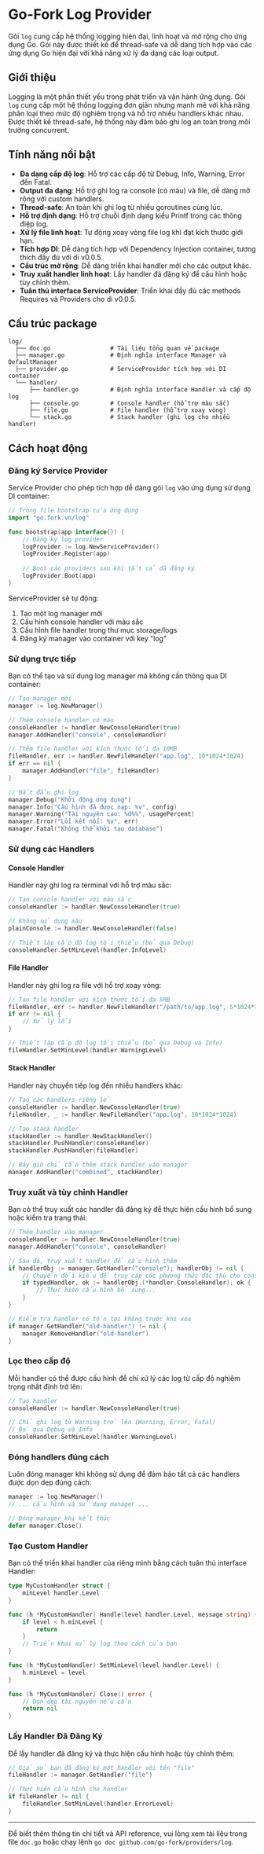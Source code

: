# Go-Fork Log Provider

Gói `log` cung cấp hệ thống logging hiện đại, linh hoạt và mở rộng cho ứng dụng Go. Gói này được thiết kế để thread-safe và dễ dàng tích hợp vào các ứng dụng Go hiện đại với khả năng xử lý đa dạng các loại output.

## Giới thiệu

Logging là một phần thiết yếu trong phát triển và vận hành ứng dụng. Gói `log` cung cấp một hệ thống logging đơn giản nhưng mạnh mẽ với khả năng phân loại theo mức độ nghiêm trọng và hỗ trợ nhiều handlers khác nhau. Được thiết kế thread-safe, hệ thống này đảm bảo ghi log an toàn trong môi trường concurrent.

## Tính năng nổi bật

- **Đa dạng cấp độ log**: Hỗ trợ các cấp độ từ Debug, Info, Warning, Error đến Fatal.
- **Output đa dạng**: Hỗ trợ ghi log ra console (có màu) và file, dễ dàng mở rộng với custom handlers.
- **Thread-safe**: An toàn khi ghi log từ nhiều goroutines cùng lúc.
- **Hỗ trợ định dạng**: Hỗ trợ chuỗi định dạng kiểu Printf trong các thông điệp log.
- **Xử lý file linh hoạt**: Tự động xoay vòng file log khi đạt kích thước giới hạn.
- **Tích hợp DI**: Dễ dàng tích hợp với Dependency Injection container, tương thích đầy đủ với di v0.0.5.
- **Cấu trúc mở rộng**: Dễ dàng triển khai handler mới cho các output khác.
- **Truy xuất handler linh hoạt**: Lấy handler đã đăng ký để cấu hình hoặc tùy chỉnh thêm.
- **Tuân thủ interface ServiceProvider**: Triển khai đầy đủ các methods Requires và Providers cho di v0.0.5.

## Cấu trúc package

```
log/
  ├── doc.go                 # Tài liệu tổng quan về package
  ├── manager.go             # Định nghĩa interface Manager và DefaultManager
  ├── provider.go            # ServiceProvider tích hợp với DI container
  └── handler/
      ├── handler.go         # Định nghĩa interface Handler và cấp độ log
      ├── console.go         # Console handler (hỗ trợ màu sắc)
      ├── file.go            # File handler (hỗ trợ xoay vòng)
      └── stack.go           # Stack handler (ghi log cho nhiều handler)
```

## Cách hoạt động

### Đăng ký Service Provider

Service Provider cho phép tích hợp dễ dàng gói `log` vào ứng dụng sử dụng DI container:

```go
// Trong file bootstrap của ứng dụng
import "go.fork.vn/log"

func bootstrap(app interface{}) {
    // Đăng ký log provider
    logProvider := log.NewServiceProvider()
    logProvider.Register(app)
    
    // Boot các providers sau khi tất cả đã đăng ký
    logProvider.Boot(app)
}
```

ServiceProvider sẽ tự động:
1. Tạo một log manager mới
2. Cấu hình console handler với màu sắc
3. Cấu hình file handler trong thư mục storage/logs
4. Đăng ký manager vào container với key "log"

### Sử dụng trực tiếp

Bạn có thể tạo và sử dụng log manager mà không cần thông qua DI container:

```go
// Tạo manager mới
manager := log.NewManager()

// Thêm console handler có màu
consoleHandler := handler.NewConsoleHandler(true)
manager.AddHandler("console", consoleHandler)

// Thêm file handler với kích thước tối đa 10MB
fileHandler, err := handler.NewFileHandler("app.log", 10*1024*1024)
if err == nil {
    manager.AddHandler("file", fileHandler)
}

// Bắt đầu ghi log
manager.Debug("Khởi động ứng dụng")
manager.Info("Cấu hình đã được nạp: %v", config)
manager.Warning("Tài nguyên cao: %d%%", usagePercent)
manager.Error("Lỗi kết nối: %v", err)
manager.Fatal("Không thể khởi tạo database")
```

### Sử dụng các Handlers

#### Console Handler

Handler này ghi log ra terminal với hỗ trợ màu sắc:

```go
// Tạo console handler với màu sắc
consoleHandler := handler.NewConsoleHandler(true)

// Không sử dụng màu
plainConsole := handler.NewConsoleHandler(false)

// Thiết lập cấp độ log tối thiểu (bỏ qua Debug)
consoleHandler.SetMinLevel(handler.InfoLevel)
```

#### File Handler

Handler này ghi log ra file với hỗ trợ xoay vòng:

```go
// Tạo file handler với kích thước tối đa 5MB
fileHandler, err := handler.NewFileHandler("/path/to/app.log", 5*1024*1024)
if err != nil {
    // Xử lý lỗi
}

// Thiết lập cấp độ log tối thiểu (bỏ qua Debug và Info)
fileHandler.SetMinLevel(handler.WarningLevel)
```

#### Stack Handler

Handler này chuyển tiếp log đến nhiều handlers khác:

```go
// Tạo các handlers riêng lẻ
consoleHandler := handler.NewConsoleHandler(true)
fileHandler, _ := handler.NewFileHandler("app.log", 10*1024*1024)

// Tạo stack handler
stackHandler := handler.NewStackHandler()
stackHandler.PushHandler(consoleHandler)
stackHandler.PushHandler(fileHandler)

// Bây giờ chỉ cần thêm stack handler vào manager
manager.AddHandler("combined", stackHandler)
```

### Truy xuất và tùy chỉnh Handler

Bạn có thể truy xuất các handler đã đăng ký để thực hiện cấu hình bổ sung hoặc kiểm tra trạng thái:

```go
// Thêm handler vào manager
consoleHandler := handler.NewConsoleHandler(true)
manager.AddHandler("console", consoleHandler)

// Sau đó, truy xuất handler để cấu hình thêm
if handlerObj := manager.GetHandler("console"); handlerObj != nil {
    // Chuyển đổi kiểu để truy cập các phương thức đặc thù cho console handler
    if typedHandler, ok := handlerObj.(*handler.ConsoleHandler); ok {
        // Thực hiện cấu hình bổ sung...
    }
}

// Kiểm tra handler có tồn tại không trước khi xóa
if manager.GetHandler("old-handler") != nil {
    manager.RemoveHandler("old-handler")
}
```

### Lọc theo cấp độ

Mỗi handler có thể được cấu hình để chỉ xử lý các log từ cấp độ nghiêm trọng nhất định trở lên:

```go
// Tạo handler
consoleHandler := handler.NewConsoleHandler(true)

// Chỉ ghi log từ Warning trở lên (Warning, Error, Fatal)
// Bỏ qua Debug và Info
consoleHandler.SetMinLevel(handler.WarningLevel)
```

### Đóng handlers đúng cách

Luôn đóng manager khi không sử dụng để đảm bảo tất cả các handlers được dọn dẹp đúng cách:

```go
manager := log.NewManager()
// ... cấu hình và sử dụng manager ...

// Đóng manager khi kết thúc
defer manager.Close()
```

### Tạo Custom Handler

Bạn có thể triển khai handler của riêng mình bằng cách tuân thủ interface Handler:

```go
type MyCustomHandler struct {
    minLevel handler.Level
}

func (h *MyCustomHandler) Handle(level handler.Level, message string) {
    if level < h.minLevel {
        return
    }
    // Triển khai xử lý log theo cách của bạn
}

func (h *MyCustomHandler) SetMinLevel(level handler.Level) {
    h.minLevel = level
}

func (h *MyCustomHandler) Close() error {
    // Dọn dẹp tài nguyên nếu cần
    return nil
}
```

### Lấy Handler Đã Đăng Ký

Để lấy handler đã đăng ký và thực hiện cấu hình hoặc tùy chỉnh thêm:

```go
// Giả sử bạn đã đăng ký một handler với tên "file"
fileHandler := manager.GetHandler("file")

// Thực hiện cấu hình cho handler
if fileHandler != nil {
    fileHandler.SetMinLevel(handler.ErrorLevel)
}
```

---

Để biết thêm thông tin chi tiết và API reference, vui lòng xem tài liệu trong file `doc.go` hoặc chạy lệnh `go doc github.com/go-fork/providers/log`.
